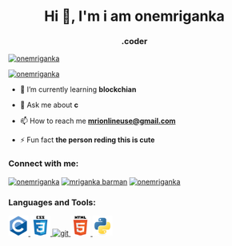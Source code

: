 <h1 align="center">Hi 👋, I'm i am onemriganka</h1>
<h3 align="center">.coder</h3>

<p align="left"> <a href="https://github.com/ryo-ma/github-profile-trophy"><img src="https://github-profile-trophy.vercel.app/?username=onemriganka" alt="onemriganka" /></a> </p>

<p align="left"> <a href="https://twitter.com/onemriganka" target="blank"><img src="https://img.shields.io/twitter/follow/onemriganka?logo=twitter&style=for-the-badge" alt="onemriganka" /></a> </p>

- 🌱 I’m currently learning **blockchian**

- 💬 Ask me about **c**

- 📫 How to reach me **mrionlineuse@gmail.com**

- ⚡ Fun fact **the person reding this is cute**

<h3 align="left">Connect with me:</h3>
<p align="left">
<a href="https://twitter.com/onemriganka" target="blank"><img align="center" src="https://raw.githubusercontent.com/rahuldkjain/github-profile-readme-generator/master/src/images/icons/Social/twitter.svg" alt="onemriganka" height="30" width="40" /></a>
<a href="https://linkedin.com/in/mriganka barman" target="blank"><img align="center" src="https://raw.githubusercontent.com/rahuldkjain/github-profile-readme-generator/master/src/images/icons/Social/linked-in-alt.svg" alt="mriganka barman" height="30" width="40" /></a>
<a href="https://instagram.com/onemriganka" target="blank"><img align="center" src="https://raw.githubusercontent.com/rahuldkjain/github-profile-readme-generator/master/src/images/icons/Social/instagram.svg" alt="onemriganka" height="30" width="40" /></a>
</p>

<h3 align="left">Languages and Tools:</h3>
<p align="left"> <a href="https://www.cprogramming.com/" target="_blank" rel="noreferrer"> <img src="https://raw.githubusercontent.com/devicons/devicon/master/icons/c/c-original.svg" alt="c" width="40" height="40"/> </a> <a href="https://www.w3schools.com/css/" target="_blank" rel="noreferrer"> <img src="https://raw.githubusercontent.com/devicons/devicon/master/icons/css3/css3-original-wordmark.svg" alt="css3" width="40" height="40"/> </a> <a href="https://git-scm.com/" target="_blank" rel="noreferrer"> <img src="https://www.vectorlogo.zone/logos/git-scm/git-scm-icon.svg" alt="git" width="40" height="40"/> </a> <a href="https://www.w3.org/html/" target="_blank" rel="noreferrer"> <img src="https://raw.githubusercontent.com/devicons/devicon/master/icons/html5/html5-original-wordmark.svg" alt="html5" width="40" height="40"/> </a> <a href="https://www.python.org" target="_blank" rel="noreferrer"> <img src="https://raw.githubusercontent.com/devicons/devicon/master/icons/python/python-original.svg" alt="python" width="40" height="40"/> </a> </p>

